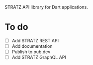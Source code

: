 STRATZ API library for Dart applications.

# To do

- [ ] Add STRATZ REST API
- [ ] Add documentation
- [ ] Publish to pub.dev
- [ ] Add STRATZ GraphQL API
